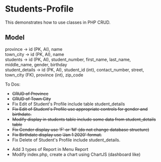 # Students-Profile

This demonstrates how to use classes in PHP CRUD.

## Model

province -> id (PK, AI), name  
town_city -> id (PK, AI), name  
students -> id (PK, AI), student_number, first_name, last_name, middle_name, gender, birthday  
student_details -> id (PK, AI), student_id (int), contact_number, street, town_city (FK), province (int), zip_code

To Dos:

- ~~CRUD of Province~~
- ~~CRUD of Town City~~
- Fix Edit of Student's Profile include table student_details
- ~~Fix Edit of Student's Profile use appropriate controls for gender and birthdate.~~
- ~~Modify display in students table include some data from student_details table~~
- ~~Fix Gender display use 'F' or 'M' (do not change database structure)~~
- ~~Fix Birthdate display use 'Jan 1 2020' format.~~
- Fix Delete of Student's Profile include student_details.
<!--
After the Code Session 2
Using the skills you've learned from IM and DB2 create reports for this project
-->
- Add 3 types of Report in Menu Report
- Modify index.php, create a chart using ChartJS (dashboard like)
